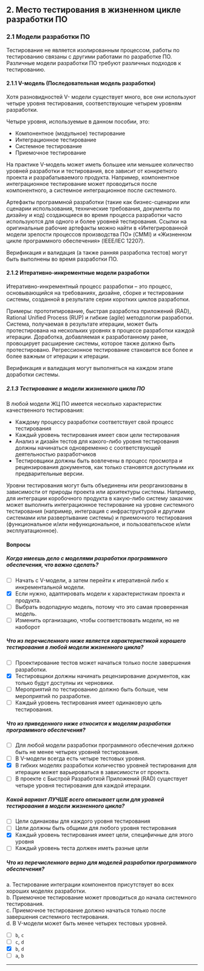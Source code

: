 ## 2. Место тестирования в жизненном цикле разработки ПО

### 2.1 Модели разработки ПО

Тестирование не является изолированным процессом, работы по тестированию связаны с другими работами по разработке ПО. Различные модели разработки ПО требуют различных подходов к тестированию.

#### 2.1.1 V-модель (Последовательная модель разработки)

Хотя разновидностей V- модели существует много, все они используют четыре уровня тестирования, соответствующие четырем уровням разработки.

Четыре уровня, используемые в данном пособии, это:
* Компонентное (модульное) тестирование
* Интеграционное тестирование
* Системное тестирование
* Приемочное тестирование

На практике V-модель может иметь большее или меньшее количество уровней разработки и тестирования, все зависит от конкретного проекта и разрабатываемого продукта. Например, компонентное интеграционное тестирование может проводиться после компонентного, а системное интеграционное после системного.

Артефакты программной разработки (такие как бизнес-сценарии или сценарии использования, технические требования, документы по дизайну и код) создающиеся во время процесса разработки часто используются для одного и более уровней тестирования. Ссылки на оригинальные рабочие артефакты можно найти в «Интегрированной модели зрелости процессов производства ПО» (CMMI) и «Жизненном цикле программного обеспечения» (IEEE/IEC 12207).

Верификация и валидация (а также ранняя разработка тестов) могут быть
выполнены во время разработки ПО.

#### 2.1.2 Итеративно-инкрементные модели разработки

Итеративно-инкрементный процесс разработки – это процесс, основывающийся на требованиях, дизайне, сборке и  тестировании системы, созданной в результате серии коротких циклов разработки.

Примеры: прототипирование, быстрая разработка приложений (RAD), Rational Unified Process (RUP) и гибкие (agile) методологии разработки. Система, получаемая в результате итерации, может быть протестирована на нескольких уровнях в процессе разработки каждой итерации. Доработка, добавляемая к разработанному ранее, провоцирует расширение системы, которое также должно быть протестировано. Регрессионное тестирование становится все более и более важным от итерации к итерации.

Верификация и валидация могут выполняться на каждом этапе доработки системы.

##### 2.1.3 Тестирование в модели жизненного цикла  ПО

В любой модели ЖЦ ПО имеется несколько характеристик качественного
тестирования:
* Каждому процессу разработки соответствует свой процесс тестирования
* Каждый уровень тестирования имеет свои цели тестирования
* Анализ и дизайн тестов для какого-либо уровня тестирования должны начинаться одновременно с соответствующей деятельностью разработчиков
* Тестировщики должны быть вовлечены в процесс просмотра и рецензирования документов, как только становятся доступными их предварительные версии.

Уровни тестирования могут быть объединены или реорганизованы в зависимости от природы проекта или архитектуры системы. Например, для интеграции коробочного продукта в какую-либо систему заказчик может выполнить интеграционное тестирование на уровне системного тестирования (например, интеграция с инфраструктурой и другими системами или развертывание системы) и приемочного тестирования (функциональное и/или нефункциональное, и пользовательское и/или эксплуатационное).

#### Вопросы

##### Когда имеешь дело с моделями разработки программного обеспечения, что важно сделать?

- [ ] Начать с V-модели, а затем перейти к итеративной либо к инкрементальной модели.
- [x] Если нужно, адаптировать модели к характеристикам проекта и продукта.
- [ ] Выбрать водопадную модель, потому что это самая проверенная модель.
- [ ] Изменить организацию, чтобы соответствовать модели, но не наоборот

##### Что из перечисленного ниже является характеристикой хорошего тестирования в любой модели жизненного цикла?

- [ ] Проектирование тестов может начаться только после завершения разработки.
- [x] Тестировщики должны начинать рецензирование документов, как только будут доступны их черновики.
- [ ] Мероприятий по тестированию должно быть больше, чем мероприятий по разработке.
- [ ] Каждый уровень тестирования имеет одинаковую цель тестирования.

##### Что из приведенного ниже относится к моделям разработки программного обеспечения?

- [ ] Для любой модели разработки программного обеспечения должно быть не менее четырех уровней тестирования.
- [ ] В V-модели всегда есть четыре тестовых уровня.
- [x] В гибких моделях разработки количество уровней тестирования для итерации может варьироваться в зависимости от проекта.
- [ ] В проекте c Быстрой Разработкой Приложений (RAD) существует четыре уровня тестирования для каждой итерации.

##### Какой вариант ЛУЧШЕ всего описывает цели для уровней тестирования в модели жизненного цикла?

- [ ] Цели одинаковы для каждого уровня тестирования
- [ ] Цели должны быть общими для любого уровня тестирования
- [x] Каждый уровень тестирования имеет цели, специфичные для этого уровня
- [ ] Каждый уровень теста должен иметь разные цели

##### Что из перечисленного верно для моделей разработки программного обеспечения?

a. Тестирование интеграции компонентов присутствует во всех хороших моделях разработки.    
b. Приемочное тестирование может проводиться до начала системного тестирования.    
c. Приемочное тестирование должно начаться только после завершения системного тестирования.    
d. В V-модели может быть менее четырех тестовых уровней.    

- [ ] `b`, `c`
- [ ] `c`, `d`
- [x] `b`, `d`
- [ ] `a`, `b`

___

